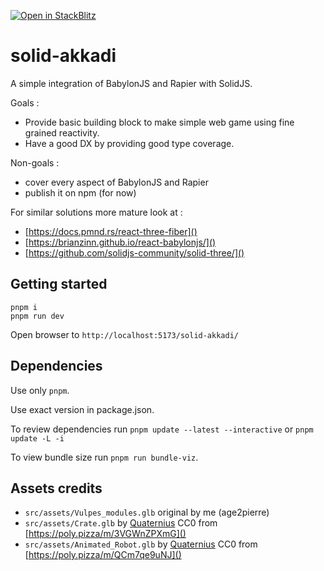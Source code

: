 [![Open in StackBlitz](https://developer.stackblitz.com/img/open_in_stackblitz_small.svg)](https://stackblitz.com/github/age2pierre/solid-akkadi?file=src%2Fmain.tsx)

# solid-akkadi

A simple integration of BabylonJS and Rapier with SolidJS.

Goals :
* Provide basic building block to make simple web game using fine grained reactivity.
* Have a good DX by providing good type coverage.

Non-goals :
* cover every aspect of BabylonJS and Rapier
* publish it on npm (for now)

For similar solutions more mature look at :
* [https://docs.pmnd.rs/react-three-fiber]()
* [https://brianzinn.github.io/react-babylonjs/]()
* [https://github.com/solidjs-community/solid-three/]()

## Getting started

```
pnpm i
pnpm run dev
```

Open browser to `http://localhost:5173/solid-akkadi/`

## Dependencies

Use only `pnpm`.

Use exact version in package.json.

To review dependencies run `pnpm update --latest --interactive` or `pnpm update -L -i`

To view bundle size run `pnpm run bundle-viz`.

## Assets credits

- `src/assets/Vulpes_modules.glb` original by me (age2pierre)
- `src/assets/Crate.glb` by [Quaternius](https://quaternius.com/) CC0 from [https://poly.pizza/m/3VGWnZPXmG]()
- `src/assets/Animated_Robot.glb` by [Quaternius](https://quaternius.com/) CC0 from [https://poly.pizza/m/QCm7qe9uNJ]()
